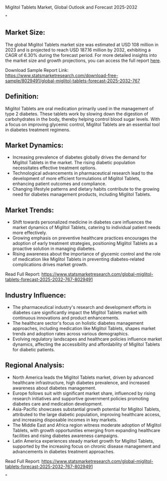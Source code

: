 Miglitol Tablets Market, Global Outlook and Forecast 2025-2032

"<h2>Market Size:</h2>
<p>The global Miglitol Tablets market size was estimated at USD 108 million in 2023 and is projected to reach USD 187.16 million by 2032, exhibiting a CAGR of 6.30% during the forecast period. For more detailed insights into the market size and growth projections, you can access the full report <a href='https://www.statsmarketresearch.com/global-miglitol-tablets-forecast-2025-2032-767-8029491'>here</a>.</p>
<p>Download Sample Report Link: <a href='https://www.statsmarketresearch.com/download-free-sample/8029491/global-miglitol-tablets-forecast-2025-2032-767'>https://www.statsmarketresearch.com/download-free-sample/8029491/global-miglitol-tablets-forecast-2025-2032-767</a> </p>

<h2>Definition:</h2>
<p>Miglitol Tablets are oral medication primarily used in the management of type 2 diabetes. These tablets work by slowing down the digestion of carbohydrates in the body, thereby helping control blood sugar levels. With a focus on improving glycemic control, Miglitol Tablets are an essential tool in diabetes treatment regimens.</p>

<h2>Market Dynamics:</h2>
<ul>
    <li>Increasing prevalence of diabetes globally drives the demand for Miglitol Tablets in the market. The rising diabetic population necessitates effective treatment options.</li>
    <li>Technological advancements in pharmaceutical research lead to the development of more efficient formulations of Miglitol Tablets, enhancing patient outcomes and compliance.</li>
    <li>Changing lifestyle patterns and dietary habits contribute to the growing need for diabetes management products, including Miglitol Tablets.</li>
</ul>

<h2>Market Trends:</h2>
<ul>
    <li>Shift towards personalized medicine in diabetes care influences the market dynamics of Miglitol Tablets, catering to individual patient needs more effectively.</li>
    <li>Growing emphasis on preventive healthcare practices encourages the adoption of early treatment strategies, positioning Miglitol Tablets as a proactive solution in managing diabetes.</li>
    <li>Rising awareness about the importance of glycemic control and the role of medication like Miglitol Tablets in preventing diabetes-related complications drives market growth.</li>
</ul>
<p>Read Full Report: <a href='https://www.statsmarketresearch.com/global-miglitol-tablets-forecast-2025-2032-767-8029491'>https://www.statsmarketresearch.com/global-miglitol-tablets-forecast-2025-2032-767-8029491</a></p>

<h2>Industry Influence:</h2>
<ul>
    <li>The pharmaceutical industry's research and development efforts in diabetes care significantly impact the Miglitol Tablets market with continuous innovations and product enhancements.</li>
    <li>The healthcare sector's focus on holistic diabetes management approaches, including medication like Miglitol Tablets, shapes market trends and adoption rates across various demographics.</li>
    <li>Evolving regulatory landscapes and healthcare policies influence market dynamics, affecting the accessibility and affordability of Miglitol Tablets for diabetic patients.</li>
</ul>

<h2>Regional Analysis:</h2>
<ul>
    <li>North America leads the Miglitol Tablets market, driven by advanced healthcare infrastructure, high diabetes prevalence, and increased awareness about diabetes management.</li>
    <li>Europe follows suit with significant market share, influenced by rising research initiatives and supportive government policies promoting diabetes care and medication development.</li>
    <li>Asia-Pacific showcases substantial growth potential for Miglitol Tablets, attributed to the large diabetic population, improving healthcare access, and increasing disposable incomes in key markets.</li>
    <li>The Middle East and Africa region witness moderate adoption of Miglitol Tablets, with growth opportunities emerging from expanding healthcare facilities and rising diabetes awareness campaigns.</li>
    <li>Latin America experiences steady market growth for Miglitol Tablets, supported by the increasing focus on chronic disease management and advancements in diabetes treatment approaches.</li>
</ul>
<p>Read Full Report: <a href='https://www.statsmarketresearch.com/global-miglitol-tablets-forecast-2025-2032-767-8029491'>https://www.statsmarketresearch.com/global-miglitol-tablets-forecast-2025-2032-767-8029491</a></p>"
